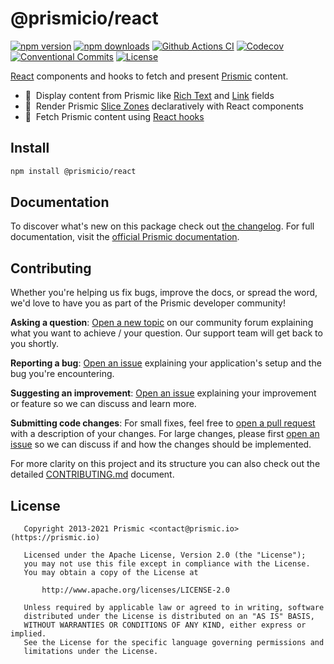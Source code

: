 # @prismicio/react

[![npm version][npm-version-src]][npm-version-href]
[![npm downloads][npm-downloads-src]][npm-downloads-href]
[![Github Actions CI][github-actions-ci-src]][github-actions-ci-href]
[![Codecov][codecov-src]][codecov-href]
[![Conventional Commits][conventional-commits-src]][conventional-commits-href]
[![License][license-src]][license-href]

<!-- TODO: Replacing link to Prismic with [Prismic][prismic] is useful here -->

[React][react] components and hooks to fetch and present [Prismic][prismic] content.

- 📝 &nbsp;Display content from Prismic like [Rich Text][prismic-rich-text] and [Link][prismic-link] fields
- 🍡 &nbsp;Render Prismic [Slice Zones][prismic-slices] declaratively with React components
- 🎣 &nbsp;Fetch Prismic content using [React hooks][react-hooks]

## Install

```bash
npm install @prismicio/react
```

## Documentation

To discover what's new on this package check out [the changelog][changelog]. For full documentation, visit the [official Prismic documentation][prismic-docs].

## Contributing

Whether you're helping us fix bugs, improve the docs, or spread the word, we'd love to have you as part of the Prismic developer community!

**Asking a question**: [Open a new topic][forum-question] on our community forum explaining what you want to achieve / your question. Our support team will get back to you shortly.

**Reporting a bug**: [Open an issue][repo-bug-report] explaining your application's setup and the bug you're encountering.

**Suggesting an improvement**: [Open an issue][repo-feature-request] explaining your improvement or feature so we can discuss and learn more.

**Submitting code changes**: For small fixes, feel free to [open a pull request][repo-pull-requests] with a description of your changes. For large changes, please first [open an issue][repo-feature-request] so we can discuss if and how the changes should be implemented.

For more clarity on this project and its structure you can also check out the detailed [CONTRIBUTING.md][contributing] document.

## License

```
   Copyright 2013-2021 Prismic <contact@prismic.io> (https://prismic.io)

   Licensed under the Apache License, Version 2.0 (the "License");
   you may not use this file except in compliance with the License.
   You may obtain a copy of the License at

       http://www.apache.org/licenses/LICENSE-2.0

   Unless required by applicable law or agreed to in writing, software
   distributed under the License is distributed on an "AS IS" BASIS,
   WITHOUT WARRANTIES OR CONDITIONS OF ANY KIND, either express or implied.
   See the License for the specific language governing permissions and
   limitations under the License.
```

<!-- Links -->

[prismic]: https://prismic.io

<!-- TODO: Replace link with a more useful one if available -->

[prismic-docs]: https://prismic.io/docs
[changelog]: /CHANGELOG.md
[contributing]: ./CONTRIBUTING.md
[react]: https://reactjs.org/
[prismic-rich-text]: https://prismic.io/docs/core-concepts/rich-text-title
[prismic-link]: https://prismic.io/docs/core-concepts/link-content-relationship
[prismic-slices]: https://prismic.io/docs/core-concepts/slices
[react-hooks]: https://reactjs.org/docs/hooks-overview.html

<!-- TODO: Replace link with a more useful one if available -->

[forum-question]: https://community.prismic.io
[repo-bug-report]: https://github.com/prismicio/prismic-react/issues/new?assignees=&labels=bug&template=bug_report.md&title=
[repo-feature-request]: https://github.com/prismicio/prismic-react/issues/new?assignees=&labels=enhancement&template=feature_request.md&title=
[repo-pull-requests]: https://github.com/prismicio/prismic-react/pulls

<!-- Badges -->

[npm-version-src]: https://img.shields.io/npm/v/@prismicio/react/latest.svg
[npm-version-href]: https://npmjs.com/package/@prismicio/react
[npm-downloads-src]: https://img.shields.io/npm/dm/@prismicio/react.svg
[npm-downloads-href]: https://npmjs.com/package/@prismicio/react
[github-actions-ci-src]: https://github.com/prismicio/prismic-react/workflows/ci/badge.svg
[github-actions-ci-href]: https://github.com/prismicio/prismic-react/actions?query=workflow%3Aci
[codecov-src]: https://img.shields.io/codecov/c/github/prismicio/prismic-react.svg
[codecov-href]: https://codecov.io/gh/prismicio/prismic-react
[conventional-commits-src]: https://img.shields.io/badge/Conventional%20Commits-1.0.0-yellow.svg
[conventional-commits-href]: https://conventionalcommits.org
[license-src]: https://img.shields.io/npm/l/@prismicio/react.svg
[license-href]: https://npmjs.com/package/@prismicio/react
